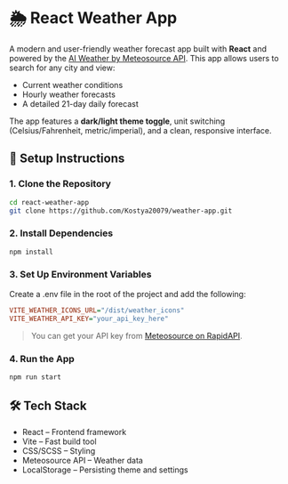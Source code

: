 # 🌦️ React Weather App

A modern and user-friendly weather forecast app built with **React** and powered by the [AI Weather by Meteosource API](https://rapidapi.com/MeteosourceWeather/api/ai-weather-by-meteosource). This app allows users to search for any city and view:

- Current weather conditions
- Hourly weather forecasts
- A detailed 21-day daily forecast

The app features a **dark/light theme toggle**, unit switching (Celsius/Fahrenheit, metric/imperial), and a clean, responsive interface.

## 🔧 Setup Instructions

### 1. Clone the Repository
```bash
cd react-weather-app
git clone https://github.com/Kostya20079/weather-app.git
```

### 2. Install Dependencies
```bash
npm install
```

### 3. Set Up Environment Variables
Create a .env file in the root of the project and add the following:
```ini
VITE_WEATHER_ICONS_URL="/dist/weather_icons"
VITE_WEATHER_API_KEY="your_api_key_here"
```
> You can get your API key from [Meteosource on RapidAPI](https://rapidapi.com/MeteosourceWeather/api/ai-weather-by-meteosource).

### 4. Run the App
```bash
npm run start
```

## 🛠 Tech Stack

- React – Frontend framework
- Vite – Fast build tool
- CSS/SCSS – Styling
- Meteosource API – Weather data
- LocalStorage – Persisting theme and settings
